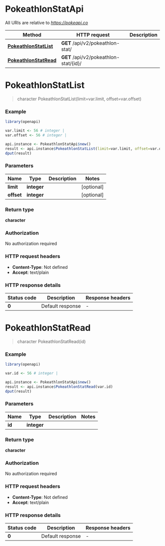 # PokeathlonStatApi

All URIs are relative to *https://pokeapi.co*

Method | HTTP request | Description
------------- | ------------- | -------------
[**PokeathlonStatList**](PokeathlonStatApi.md#PokeathlonStatList) | **GET** /api/v2/pokeathlon-stat/ | 
[**PokeathlonStatRead**](PokeathlonStatApi.md#PokeathlonStatRead) | **GET** /api/v2/pokeathlon-stat/{id}/ | 


# **PokeathlonStatList**
> character PokeathlonStatList(limit=var.limit, offset=var.offset)



### Example
```R
library(openapi)

var.limit <- 56 # integer | 
var.offset <- 56 # integer | 

api.instance <- PokeathlonStatApi$new()
result <- api.instance$PokeathlonStatList(limit=var.limit, offset=var.offset)
dput(result)
```

### Parameters

Name | Type | Description  | Notes
------------- | ------------- | ------------- | -------------
 **limit** | **integer**|  | [optional] 
 **offset** | **integer**|  | [optional] 

### Return type

**character**

### Authorization

No authorization required

### HTTP request headers

 - **Content-Type**: Not defined
 - **Accept**: text/plain

### HTTP response details
| Status code | Description | Response headers |
|-------------|-------------|------------------|
| **0** | Default response |  -  |

# **PokeathlonStatRead**
> character PokeathlonStatRead(id)



### Example
```R
library(openapi)

var.id <- 56 # integer | 

api.instance <- PokeathlonStatApi$new()
result <- api.instance$PokeathlonStatRead(var.id)
dput(result)
```

### Parameters

Name | Type | Description  | Notes
------------- | ------------- | ------------- | -------------
 **id** | **integer**|  | 

### Return type

**character**

### Authorization

No authorization required

### HTTP request headers

 - **Content-Type**: Not defined
 - **Accept**: text/plain

### HTTP response details
| Status code | Description | Response headers |
|-------------|-------------|------------------|
| **0** | Default response |  -  |

